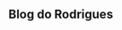 ## Blog do Rodrigues

<!--
**BlogdoRodrigues/BlogdoRodrigues** is a ✨ _special_ ✨ repository because its `README.md` (this file) appears on your GitHub profile.

echo "# BlogdoRodrigues" >> README.md
git init
git add README.md
git commit -m "first commit"
git branch -M main
git remote add origin https://github.com/BlogdoRodrigues/BlogdoRodrigues.git
git push -u origin main
